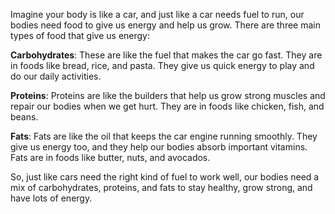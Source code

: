 Imagine your body is like a car, and just like a car needs fuel to run, our bodies need food to give us energy and help us grow. There are three main types of food that give us energy:

**Carbohydrates**: These are like the fuel that makes the car go fast. They are in foods like bread, rice, and pasta. They give us quick energy to play and do our daily activities.

**Proteins**: Proteins are like the builders that help us grow strong muscles and repair our bodies when we get hurt. They are in foods like chicken, fish, and beans.

**Fats**: Fats are like the oil that keeps the car engine running smoothly. They give us energy too, and they help our bodies absorb important vitamins. Fats are in foods like butter, nuts, and avocados.

So, just like cars need the right kind of fuel to work well, our bodies need a mix of carbohydrates, proteins, and fats to stay healthy, grow strong, and have lots of energy.
